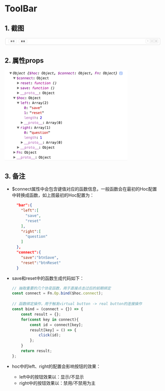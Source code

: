 # ToolBar

## 1. 截图

![](/assets/KM1002/006.png)

## 2. 属性props

![](/assets/KM1006/007.png)

## 3. 备注

* $connect属性中会包含键值对应的函数信息，一般函数会在最初的Hoc配置中转换成函数，如上图最初的Hoc配置为：
  ```json
    "bar":{
      "left":[
        "save",
        "reset"
      ],
      "right":[
        "question"
      ]
    },
    "connect":{
      "save":"btnSave",
      "reset":"btnReset"
    }
  ```
* save和reset中的函数生成代码如下：

  ```js
  // 抽取重要的几个协变函数，用于直接点击过后的前期绑定
  const connect = Fn.Op.bind($hoc.connect);

  // 函数绑定操作，用于触发virtual button -> real button的连接操作
  const bind = (connect = {}) => {
      const result = {};
      for(const key in connect){
          const id = connect[key];
          result[key] = () => {
              click(id);
          };
      }
      return result;
  };
  ```

* hoc中的left、right的配置会影响按钮的效果：
  * left中的按钮效果以：显示/不显示
  * right中的按钮效果以：禁用/不禁用为主



